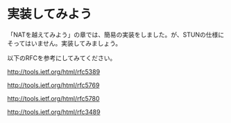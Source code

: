# 実装してみよう

「NATを越えてみよう」の章では、簡易の実装をしました。が、STUNの仕様にそってはいません。実装してみましょう。

以下のRFCを参考にしてみてください。

http://tools.ietf.org/html/rfc5389

http://tools.ietf.org/html/rfc5769

http://tools.ietf.org/html/rfc5780

http://tools.ietf.org/html/rfc3489
















